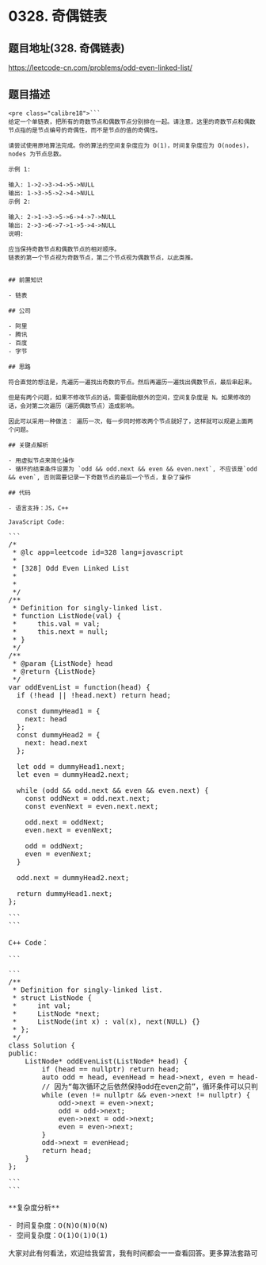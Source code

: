 # 0328. 奇偶链表

## 题目地址(328. 奇偶链表)

<https://leetcode-cn.com/problems/odd-even-linked-list/>

## 题目描述

```
<pre class="calibre18">```
给定一个单链表，把所有的奇数节点和偶数节点分别排在一起。请注意，这里的奇数节点和偶数节点指的是节点编号的奇偶性，而不是节点的值的奇偶性。

请尝试使用原地算法完成。你的算法的空间复杂度应为 O(1)，时间复杂度应为 O(nodes)，nodes 为节点总数。

示例 1:

输入: 1->2->3->4->5->NULL
输出: 1->3->5->2->4->NULL
示例 2:

输入: 2->1->3->5->6->4->7->NULL 
输出: 2->3->6->7->1->5->4->NULL
说明:

应当保持奇数节点和偶数节点的相对顺序。
链表的第一个节点视为奇数节点，第二个节点视为偶数节点，以此类推。

```
```

## 前置知识

- 链表

## 公司

- 阿里
- 腾讯
- 百度
- 字节

## 思路

符合直觉的想法是，先遍历一遍找出奇数的节点。然后再遍历一遍找出偶数节点，最后串起来。

但是有两个问题，如果不修改节点的话，需要借助额外的空间，空间复杂度是 N。如果修改的话，会对第二次遍历（遍历偶数节点）造成影响。

因此可以采用一种做法： 遍历一次，每一步同时修改两个节点就好了，这样就可以规避上面两个问题。

## 关键点解析

- 用虚拟节点来简化操作
- 循环的结束条件设置为 `odd && odd.next && even && even.next`, 不应该是`odd && even`, 否则需要记录一下奇数节点的最后一个节点，复杂了操作

## 代码

- 语言支持：JS，C++

JavaScript Code:

```
<pre class="calibre18">```
<span class="hljs-title">/*
 * @lc app=leetcode id=328 lang=javascript
 *
 * [328] Odd Even Linked List
 *
 *
 */</span>
<span class="hljs-title">/**
 * Definition for singly-linked list.
 * function ListNode(val) {
 *     this.val = val;
 *     this.next = null;
 * }
 */</span>
<span class="hljs-title">/**
 * @param {ListNode} head
 * @return {ListNode}
 */</span>
<span class="hljs-keyword">var</span> oddEvenList = <span class="hljs-function"><span class="hljs-keyword">function</span>(<span class="hljs-params">head</span>) </span>{
  <span class="hljs-keyword">if</span> (!head || !head.next) <span class="hljs-keyword">return</span> head;

  <span class="hljs-keyword">const</span> dummyHead1 = {
    next: head
  };
  <span class="hljs-keyword">const</span> dummyHead2 = {
    next: head.next
  };

  <span class="hljs-keyword">let</span> odd = dummyHead1.next;
  <span class="hljs-keyword">let</span> even = dummyHead2.next;

  <span class="hljs-keyword">while</span> (odd && odd.next && even && even.next) {
    <span class="hljs-keyword">const</span> oddNext = odd.next.next;
    <span class="hljs-keyword">const</span> evenNext = even.next.next;

    odd.next = oddNext;
    even.next = evenNext;

    odd = oddNext;
    even = evenNext;
  }

  odd.next = dummyHead2.next;

  <span class="hljs-keyword">return</span> dummyHead1.next;
};

```
```

C++ Code：

```
<pre class="calibre18">```
<span class="hljs-title">/**
 * Definition for singly-linked list.
 * struct ListNode {
 *     int val;
 *     ListNode *next;
 *     ListNode(int x) : val(x), next(NULL) {}
 * };
 */</span>
<span class="hljs-keyword">class</span> Solution {
<span class="hljs-keyword">public</span>:
    <span class="hljs-function">ListNode* <span class="hljs-title">oddEvenList</span><span class="hljs-params">(ListNode* head)</span> </span>{
        <span class="hljs-keyword">if</span> (head == <span class="hljs-params">nullptr</span>) <span class="hljs-keyword">return</span> head;
        <span class="hljs-keyword">auto</span> odd = head, evenHead = head->next, even = head->next;
        <span class="hljs-title">// 因为“每次循环之后依然保持odd在even之前”，循环条件可以只判断even和even->next是否为空，修改odd和even的指向的操作也可以简化</span>
        <span class="hljs-keyword">while</span> (even != <span class="hljs-params">nullptr</span> && even->next != <span class="hljs-params">nullptr</span>) {
            odd->next = even->next;
            odd = odd->next;
            even->next = odd->next;
            even = even->next;
        }
        odd->next = evenHead;
        <span class="hljs-keyword">return</span> head;
    }
};

```
```

**复杂度分析**

- 时间复杂度：O(N)O(N)O(N)
- 空间复杂度：O(1)O(1)O(1)

大家对此有何看法，欢迎给我留言，我有时间都会一一查看回答。更多算法套路可以访问我的 LeetCode 题解仓库：<https://github.com/azl397985856/leetcode> 。 目前已经 37K star 啦。 大家也可以关注我的公众号《力扣加加》带你啃下算法这块硬骨头。 ![](images/6544564e577c3c2404c48edb29af7e19eb1c2cb9.jpg)